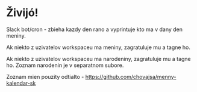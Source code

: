 # Živijó!

Slack bot/cron - zbieha kazdy den rano a vyprintuje kto ma v dany den meniny. 

Ak niekto z uzivatelov workspaceu ma meniny, zagratuluje mu a tagne ho.

Ak niekto z uzivatelov workspaceu ma narodeniny, zagratuluje mu a tagne ho. Zoznam narodenin je v separatnom subore.

Zoznam mien pouzity odtialto - https://github.com/chovajsa/menny-kalendar-sk